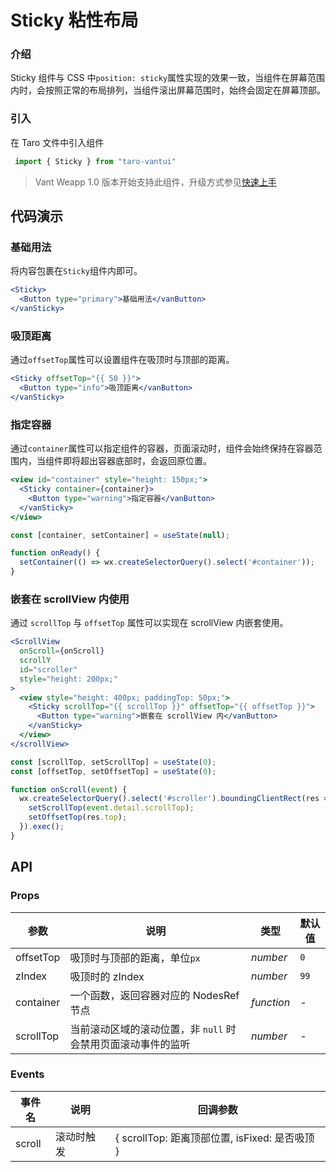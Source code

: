 # Sticky 粘性布局

### 介绍

Sticky 组件与 CSS 中`position: sticky`属性实现的效果一致，当组件在屏幕范围内时，会按照正常的布局排列，当组件滚出屏幕范围时，始终会固定在屏幕顶部。

### 引入

在 Taro 文件中引入组件

```js
 import { Sticky } from "taro-vantui" 
```

> Vant Weapp 1.0 版本开始支持此组件，升级方式参见[快速上手](#/quickstart)

## 代码演示

### 基础用法

将内容包裹在`Sticky`组件内即可。

```jsx
<Sticky>
  <Button type="primary">基础用法</vanButton>
</vanSticky> 
```

### 吸顶距离

通过`offsetTop`属性可以设置组件在吸顶时与顶部的距离。

```jsx
<Sticky offsetTop="{{ 50 }}">
  <Button type="info">吸顶距离</vanButton>
</vanSticky> 
```

### 指定容器

通过`container`属性可以指定组件的容器，页面滚动时，组件会始终保持在容器范围内，当组件即将超出容器底部时，会返回原位置。

```jsx
<view id="container" style="height: 150px;">
  <Sticky container={container}>
    <Button type="warning">指定容器</vanButton>
  </vanSticky>
</view> 
```

```js
const [container, setContainer] = useState(null);

function onReady() {
  setContainer(() => wx.createSelectorQuery().select('#container'));
} 
```

### 嵌套在 scrollView 内使用

通过 `scrollTop` 与 `offsetTop` 属性可以实现在 scrollView 内嵌套使用。

```jsx
<ScrollView
  onScroll={onScroll}
  scrollY
  id="scroller"
  style="height: 200px;"
>
  <view style="height: 400px; paddingTop: 50px;">
    <Sticky scrollTop="{{ scrollTop }}" offsetTop="{{ offsetTop }}">
      <Button type="warning">嵌套在 scrollView 内</vanButton>
    </vanSticky>
  </view>
</scrollView> 
```

```js
const [scrollTop, setScrollTop] = useState(0);
const [offsetTop, setOffsetTop] = useState(0);

function onScroll(event) {
  wx.createSelectorQuery().select('#scroller').boundingClientRect(res => {
    setScrollTop(event.detail.scrollTop);
    setOffsetTop(res.top);
  }).exec();
} 
```

## API

### Props

| 参数 | 说明 | 类型 | 默认值 |
| --- | --- | --- | --- |
| offsetTop | 吸顶时与顶部的距离，单位`px` | _number_ | `0` |
| zIndex | 吸顶时的 zIndex | _number_ | `99` |
| container | 一个函数，返回容器对应的 NodesRef 节点 | _function_ | - |
| scrollTop | 当前滚动区域的滚动位置，非 `null` 时会禁用页面滚动事件的监听 | _number_ | - |

### Events

| 事件名 | 说明       | 回调参数                                       |
| ------ | ---------- | ---------------------------------------------- |
| scroll | 滚动时触发 | { scrollTop: 距离顶部位置, isFixed: 是否吸顶 } |
